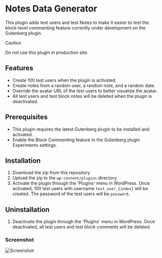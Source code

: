 # Notes Data Generator

This plugin adds test users and test Notes to make it easier to test the block-level commenting feature currently under development on the Gutenberg plugin.

> [!CAUTION]
> Do not use this plugin in production site.

## Features

- Create 100 test users when the plugin is activated.
- Create notes from a random user, a random note, and a random date.
- Override the avatar URL of the test users to better visualize the avatar.
- All test users and test block notes will be deleted when the plugin is deactivated.

## Prerequisites

- This plugin requires the latest Gutenberg plugin to be installed and activated.
- Enable the Block Commenting feature in the Gutenberg plugin Experiments settings.

## Installation

1. Download the zip from this repository
2. Upload the zip to the `wp-content/plugins` directory.
3. Activate the plugin through the 'Plugins' menu in WordPress. Once activated, 100 test users with username `test_user_{index}` will be created. The password of the test users will be `password`.

## Uninstallation

1. Deactivate the plugin through the 'Plugins' menu in WordPress. Once deactivated, all test users and test block comments will be deleted.

### Screenshot

![Screenshot](https://raw.githubusercontent.com/t-hamano/notes-data-generator/refs/heads/main/screenshot.png)

